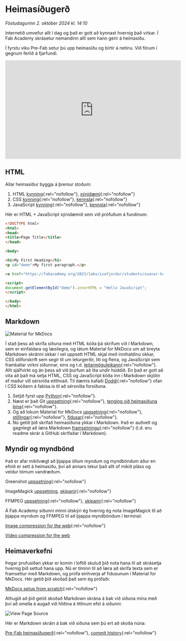 # Heimasíðugerð

*Föstudagurinn 2. október 2024 kl. 14:10*

Internetið umvefur allt í dag og það er gott að kynnast hvernig það virkar. Í Fab Academy skrásetur nemandinn allt sem hann gerir á heimasíðu.

Í fyrstu viku Pre-Fab setur þú upp heimasíðu og birtir á netinu. Við förum í gegnum ferlið á fjarfundi.

<iframe width="560" height="315" src="https://www.youtube.com/embed/EeMIN_5TqUg?si=gzsNUB6_8OFsrZpl" title="YouTube video player" frameborder="0" allow="accelerometer; autoplay; clipboard-write; encrypted-media; gyroscope; picture-in-picture; web-share" referrerpolicy="strict-origin-when-cross-origin" allowfullscreen></iframe>

## HTML

Allar heimasíður byggja á þremur stoðum:

1. HTML [kynning](https://www.w3schools.com/html/html_intro.asp){:rel="nofollow"}, [sýnidæmi](https://www.w3schools.com/html/html_basic.asp){:rel="nofollow"}
1. CSS [kynning](https://www.w3schools.com/css/css_intro.asp){:rel="nofollow"}, [kennsla](https://www.w3schools.com/css/){:rel="nofollow"}
1. JavaScript [kynning](https://www.w3schools.com/js/js_intro.asp){:rel="nofollow"}, [kennsla](https://www.w3schools.com/js/DEFAULT.asp){:rel="nofollow"}

Hér er HTML + JavaScript sýnidæmið sem við prófuðum á fundinum:

``` html
<!DOCTYPE html>
<html>
<head>
<title>Page Title</title>
</head>

<body>

<h1>My First Heading</h1>
<p id="demo">My first paragraph.</p>

<a href="https://fabacademy.org/2023/labs/isafjordur/students/svavar-konradsson/" rel="nofollow">Fab Academy síða Svavar</a>

<script>
document.getElementById("demo").innerHTML = "Hello JavaScript";
</script>

</body>
</html>
```

## Markdown

![Material for MkDocs](https://fabacademy.org/2023/labs/isafjordur/students/svavar-konradsson/assignments/images/material.png)

Í stað þess að skrifa síðuna með HTML kóða þá skrifum við í Markdown, sem er einfaldara og læsilegra, og látum Material for MkDocs um að breyta Markdown skránni okkar í vel uppsett HTML skjal með innihaldinu okkar, CSS stílforskrift sem segir til um leturgerðir, liti og fleira, og JavaScript sem framkallar virkni síðunnar, eins og t.d. [leitarmöguleikann](https://squidfunk.github.io/mkdocs-material/setup/setting-up-site-search/){:rel="nofollow"}. Allt sjálfvirkt og án þess að við þurfum að líta undir húddið. En það er gott að vita að það má setja HTML, CSS og JavaScript kóða inn í Markdown skjölin ef maður vill sérsníða eitthvað. Til dæmis kafaði [Doddi](https://fabacademy.org/archives/2015/eu/students/gunnarsson.thorarinn_b.b/index.html){:rel="nofollow"} ofan í CSS kóðann á fabisa.is til að sérsníða forsíðuna.

1. Setjið fyrst upp [Python](https://www.python.org/){:rel="nofollow"}.
1. Næst er það Git [uppsetning](https://git-scm.com/){:rel="nofollow"}, [tenging við heimasíðuna þína](https://fabacademy.org/2023/labs/isafjordur/students/svavar-konradsson/assignments/week01.html#git-setup){:rel="nofollow"}.
1. Og að lokum Material for MkDocs [uppsetning](https://squidfunk.github.io/mkdocs-material/getting-started/){:rel="nofollow"}, [stillingar](https://squidfunk.github.io/mkdocs-material/setup/){:rel="nofollow"}, [fídusar](https://squidfunk.github.io/mkdocs-material/reference/){:rel="nofollow"}.
1. Nú getið þið skrifað heimasíðuna ykkar í Markdown. Það er auðvelt og gagnlegt að læra Markdown [framsetningu](https://www.markdownguide.org/basic-syntax/){:rel="nofollow"} (t.d. eru readme skrár á GitHub skrifaðar í Markdown).

## Myndir og myndbönd 

Það er afar mikilvægt að þjappa öllum myndum og myndböndum áður en efnið er sett á heimasíðu, því að annars tekur það allt of mikið pláss og veldur tómum vandræðum.

Greenshot [uppsetning](https://getgreenshot.org/){:rel="nofollow"}

ImageMagick [uppsetning](https://imagemagick.org/index.php), [skipanir](https://fabacademy.org/2023/labs/isafjordur/students/svavar-konradsson/assignments/week01.html#image-compression-for-the-web){:rel="nofollow"}

FFMPEG [uppsetning](https://www.ffmpeg.org/){:rel="nofollow"}, [skipanir](http://academy.cba.mit.edu/classes/computer_design/video.html){:rel="nofollow"}

Á Fab Academy síðunni minni útskýri ég hvernig ég nota ImageMagick til að þjappa myndum og FFMPEG til að þjappa myndböndum í terminal:

[Image compression for the web](https://fabacademy.org/2023/labs/isafjordur/students/svavar-konradsson/assignments/week01.html#image-compression-for-the-web){:rel="nofollow"}

[Video compression for the web](https://fabacademy.org/2023/labs/isafjordur/students/svavar-konradsson/assignments/week01.html#video-compression-for-the-web)

## Heimaverkefni

Þegar prufusíðan ykkar er komin í loftið skuluð þið nota hana til að skrásetja hvernig þið settuð hana upp. Nú er tíminn til að læra að skrifa texta sem er framsettur með Markdown, og prófa einhverja af fídusunum í Material for MkDocs. Hér getið þið skoðað það sem ég prófaði:

[MkDocs setup from scratch](https://fabacademy.org/2023/labs/isafjordur/students/svavar-konradsson/assignments/week01.html#mkdocs-setup-from-scratch){:rel="nofollow"}

Athugið að þið getið skoðað Markdown skrána á bak við síðuna mína með því að smella á augað við hliðina á titlinum efst á síðunni:

![View Page Source](images/view-source.png)

Hér er Markdown skráin á bak við síðuna sem þú ert að skoða núna:

[Pre-Fab heimasíðugerð](https://github.com/fablabisastaff/fabisa_site/blob/main/docs/N%C3%A1msefni/Pre-Fab/1-heimasidugerd.md?plain=1){:rel="nofollow"}, [commit history](https://github.com/fablabisastaff/fabisa_site/commits/main/docs/N%C3%A1msefni/Pre-Fab/1-heimasidugerd.md){:rel="nofollow"}